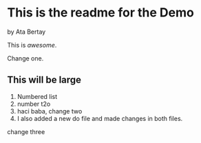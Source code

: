 This is the readme for the Demo
===============================

by Ata Bertay

This is *awesome*.

Change one.

## This will be large

1. Numbered list
2. number t2o
3. haci baba, change two
4. I also added a new do file and made changes in both files.

change three
